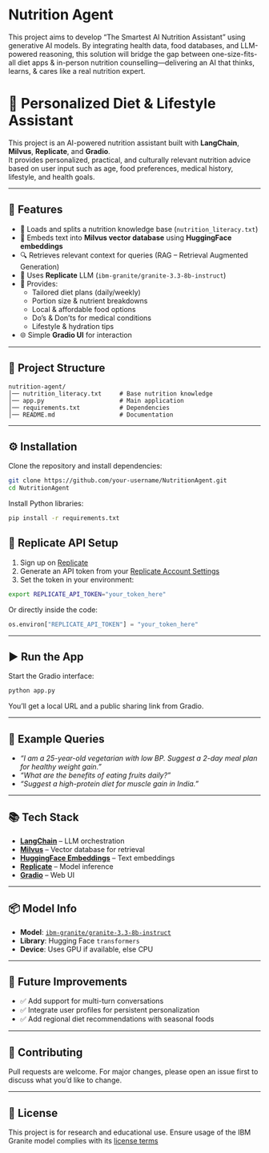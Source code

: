 # Nutrition Agent
This project aims to develop “The Smartest AI Nutrition Assistant” using generative AI models. By integrating health data, food databases, and LLM-powered reasoning, this solution will bridge the gap between one-size-fits-all diet apps &amp; in-person nutrition counselling—delivering an AI that thinks, learns, &amp; cares like a real nutrition expert.

# 🥗 Personalized Diet & Lifestyle Assistant

This project is an AI-powered nutrition assistant built with **LangChain**, **Milvus**, **Replicate**, and **Gradio**.  
It provides personalized, practical, and culturally relevant nutrition advice based on user input such as age, food preferences, medical history, lifestyle, and health goals.

---

## 🚀 Features
- 📖 Loads and splits a nutrition knowledge base (`nutrition_literacy.txt`)
- 🧠 Embeds text into **Milvus vector database** using **HuggingFace embeddings**
- 🔍 Retrieves relevant context for queries (RAG – Retrieval Augmented Generation)
- 🤖 Uses **Replicate** LLM (`ibm-granite/granite-3.3-8b-instruct`)
- 🎯 Provides:
  - Tailored diet plans (daily/weekly)
  - Portion size & nutrient breakdowns
  - Local & affordable food options
  - Do’s & Don’ts for medical conditions
  - Lifestyle & hydration tips
- 🌐 Simple **Gradio UI** for interaction

---

## 📂 Project Structure

```
nutrition-agent/
│── nutrition_literacy.txt     # Base nutrition knowledge
│── app.py                     # Main application
│── requirements.txt           # Dependencies
│── README.md                  # Documentation

```

---

## ⚙️ Installation

Clone the repository and install dependencies:

```bash
git clone https://github.com/your-username/NutritionAgent.git
cd NutritionAgent
````

Install Python libraries:

```bash
pip install -r requirements.txt
```


## 🔑 Replicate API Setup

1. Sign up on [Replicate](https://replicate.com/)
2. Generate an API token from your [Replicate Account Settings](https://replicate.com/account)
3. Set the token in your environment:

```bash
export REPLICATE_API_TOKEN="your_token_here"
```

Or directly inside the code:

```python
os.environ["REPLICATE_API_TOKEN"] = "your_token_here"
```

---

## ▶️ Run the App

Start the Gradio interface:

```bash
python app.py
```

You’ll get a local URL and a public sharing link from Gradio.

---

## 🧪 Example Queries

* *“I am a 25-year-old vegetarian with low BP. Suggest a 2-day meal plan for healthy weight gain.”*
* *“What are the benefits of eating fruits daily?”*
* *“Suggest a high-protein diet for muscle gain in India.”*

---

## 📚 Tech Stack

* **[LangChain](https://www.langchain.com/)** – LLM orchestration
* **[Milvus](https://milvus.io/)** – Vector database for retrieval
* **[HuggingFace Embeddings](https://huggingface.co/sentence-transformers/all-MiniLM-L6-v2)** – Text embeddings
* **[Replicate](https://replicate.com/)** – Model inference
* **[Gradio](https://gradio.app/)** – Web UI

---

## 📦 Model Info

- **Model**: [`ibm-granite/granite-3.3-8b-instruct`](https://huggingface.co/ibm-granite/granite-3.3-8b-instruct)
- **Library**: Hugging Face `transformers`
- **Device**: Uses GPU if available, else CPU

---

## 📝 Future Improvements

* ✅ Add support for multi-turn conversations
* ✅ Integrate user profiles for persistent personalization
* ✅ Add regional diet recommendations with seasonal foods

---

## 🤝 Contributing

Pull requests are welcome. For major changes, please open an issue first to discuss what you’d like to change.

---

## 📜 License

This project is for research and educational use. Ensure usage of the IBM Granite model complies with its [license terms](https://huggingface.co/ibm-granite/granite)



